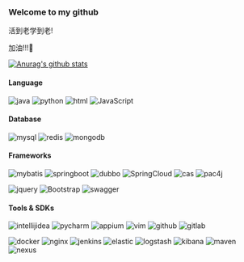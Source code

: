 ### Welcome to my github

<!--
**kings1990/kings1990** is a ✨ _special_ ✨ repository because its `README.md` (this file) appears on your GitHub profile.

Here are some ideas to get you started:

- 🔭 I’m currently working on ...
- 🌱 I’m currently learning ...
- 👯 I’m looking to collaborate on ...
- 🤔 I’m looking for help with ...
- 💬 Ask me about ...
- 📫 How to reach me: ...
- 😄 Pronouns: ...
- ⚡ Fun fact: ...
-->

活到老学到老!

加油!!!🤪

[![Anurag's github stats](https://github-readme-stats.vercel.app/api?username=kings1990&show_icons=true&theme=cobalt)](https://github.com/kings1990)

#### Language
![java](http://kings-img.test.upcdn.net/kings1990/language/java.svg "java")
![python](http://kings-img.test.upcdn.net/kings1990/language/python.svg "python")
![html](http://kings-img.test.upcdn.net/kings1990/language/html.svg "html")
![JavaScript](http://kings-img.test.upcdn.net/kings1990/frameworks/JavaScript.svg "JavaScript")

#### Database
![mysql](http://kings-img.test.upcdn.net/kings1990/db/mysql.svg "mysql")
![redis](http://kings-img.test.upcdn.net/kings1990/db/redis.svg "redis")
![mongodb](http://kings-img.test.upcdn.net/kings1990/db/mongodb.svg "mongodb")

#### Frameworks
![mybatis](http://kings-img.test.upcdn.net/kings1990/frameworks/mybatis.png "mybatis")
![springboot](http://kings-img.test.upcdn.net/kings1990/frameworks/springboot.svg "springboot")
![dubbo](http://kings-img.test.upcdn.net/kings1990/frameworks/dubbo.svg "dubbo")
![SpringCloud](http://kings-img.test.upcdn.net/kings1990/frameworks/SpringCloud.svg "SpringCloud")
![cas](http://kings-img.test.upcdn.net/kings1990/frameworks/cas.png "cas")
![pac4j](http://kings-img.test.upcdn.net/kings1990/frameworks/pac4j.png "pac4j")


![jquery](http://kings-img.test.upcdn.net/kings1990/frameworks/jquery.svg "jquery")
![Bootstrap](http://kings-img.test.upcdn.net/kings1990/frameworks/Bootstrap.svg "Bootstrap")
![swagger](http://kings-img.test.upcdn.net/kings1990/frameworks/swagger.svg "swagger")

#### Tools & SDKs
![intellijidea](http://kings-img.test.upcdn.net/kings1990/tools/intellijidea.svg "intellijidea")
![pycharm](http://kings-img.test.upcdn.net/kings1990/tools/pycharm.svg "pycharm")
![appium](http://kings-img.test.upcdn.net/kings1990/tools/appium.svg "appium")
![vim](http://kings-img.test.upcdn.net/kings1990/tools/vim.svg "vim")
![github](http://kings-img.test.upcdn.net/kings1990/tools/github.svg "github")
![gitlab](http://kings-img.test.upcdn.net/kings1990/tools/gitlab.svg "gitlab")

![docker](http://kings-img.test.upcdn.net/kings1990/tools/docker.svg "docker")
![nginx](http://kings-img.test.upcdn.net/kings1990/tools/nginx.svg "nginx")
![jenkins](http://kings-img.test.upcdn.net/kings1990/tools/jenkins.svg "jenkins")
![elastic](http://kings-img.test.upcdn.net/kings1990/tools/elastic.svg "elastic")
![logstash](http://kings-img.test.upcdn.net/kings1990/tools/logstash.svg "logstash")
![kibana](http://kings-img.test.upcdn.net/kings1990/tools/kibana.svg "kibana")
![maven](http://kings-img.test.upcdn.net/kings1990/tools/maven.svg "maven")
![nexus](http://kings-img.test.upcdn.net/kings1990/tools/nexus.svg "nexus")
